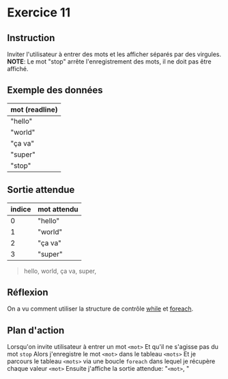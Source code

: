 # Exercice 11

## Instruction

Inviter l'utilisateur à entrer des mots et les afficher séparés par des virgules.
**NOTE**: Le mot "stop" arrête l'enregistrement des mots, il ne doit pas être affiché.

## Exemple des données

| mot (readline) |
| -------------- |
| "hello"        |
| "world"        |
| "ça va"        |
| "super"        |
| "stop"         |

## Sortie attendue

| indice | mot attendu |
| ------ | ----------- |
| 0      | "hello"     |
| 1      | "world"     |
| 2      | "ça va"     |
| 3      | "super"     |

> hello, world, ça va, super,

## Réflexion

On a vu comment utiliser la structure de contrôle [while](https://www.php.net/manual/fr/control-structures.while.php)
et [foreach](https://www.php.net/manual/fr/control-structures.foreach.php).

## Plan d'action

Lorsqu'on invite utilisateur à entrer un mot `<mot>`
Et qu'il ne s'agisse pas du mot `stop`
Alors j'enregistre le mot `<mot>` dans le tableau `<mots>`
Et je parcours le tableau `<mots>` via une boucle `foreach` dans lequel je récupère chaque valeur `<mot>`
Ensuite j'affiche la sortie attendue: "`<mot>`, "
